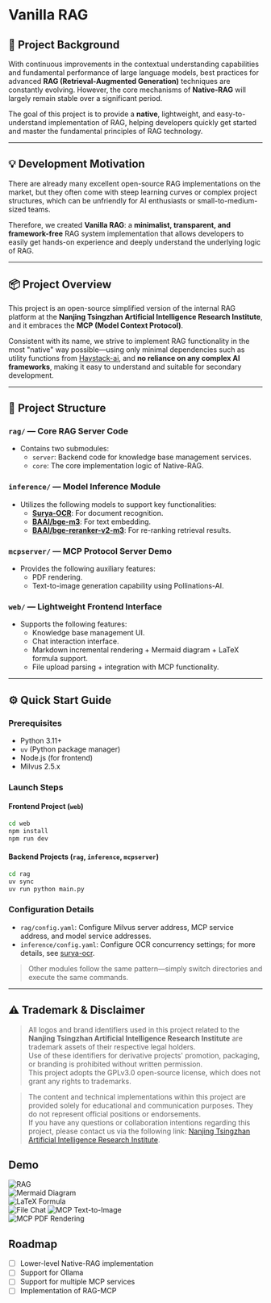 # Vanilla RAG

## 🌟 Project Background

With continuous improvements in the contextual understanding capabilities and fundamental performance of large language models, best practices for advanced **RAG (Retrieval-Augmented Generation)** techniques are constantly evolving. However, the core mechanisms of **Native-RAG** will largely remain stable over a significant period.

The goal of this project is to provide a **native**, lightweight, and easy-to-understand implementation of RAG, helping developers quickly get started and master the fundamental principles of RAG technology.

---

## 💡 Development Motivation

There are already many excellent open-source RAG implementations on the market, but they often come with steep learning curves or complex project structures, which can be unfriendly for AI enthusiasts or small-to-medium-sized teams.

Therefore, we created **Vanilla RAG**: a **minimalist, transparent, and framework-free** RAG system implementation that allows developers to easily get hands-on experience and deeply understand the underlying logic of RAG.

---

## 📦 Project Overview

This project is an open-source simplified version of the internal RAG platform at the **Nanjing Tsingzhan Artificial Intelligence Research Institute**, and it embraces the **MCP (Model Context Protocol)**.

Consistent with its name, we strive to implement RAG functionality in the most "native" way possible—using only minimal dependencies such as utility functions from [Haystack-ai](https://github.com/deepset-ai/haystack), and **no reliance on any complex AI frameworks**, making it easy to understand and suitable for secondary development.

---

## 🧱 Project Structure

### `rag/` — Core RAG Server Code

- Contains two submodules:
    - `server`: Backend code for knowledge base management services.
    - `core`: The core implementation logic of Native-RAG.

### `inference/` — Model Inference Module

- Utilizes the following models to support key functionalities:
    - **[Surya-OCR](https://github.com/VikParuchuri/surya)**: For document recognition.
    - **[BAAI/bge-m3](https://huggingface.co/BAAI/bge-m3)**: For text embedding.
    - **[BAAI/bge-reranker-v2-m3](https://huggingface.co/BAAI/bge-reranker-v2-m3)**: For re-ranking retrieval results.

### `mcpserver/` — MCP Protocol Server Demo

- Provides the following auxiliary features:
    - PDF rendering.
    - Text-to-image generation capability using Pollinations-AI.

### `web/` — Lightweight Frontend Interface

- Supports the following features:
    - Knowledge base management UI.
    - Chat interaction interface.
    - Markdown incremental rendering + Mermaid diagram + LaTeX formula support.
    - File upload parsing + integration with MCP functionality.

---

## ⚙️ Quick Start Guide

### Prerequisites

- Python 3.11+
- `uv` (Python package manager)
- Node.js (for frontend)
- Milvus 2.5.x

### Launch Steps

#### Frontend Project (`web`)

```bash
cd web
npm install
npm run dev
```

#### Backend Projects (`rag`, `inference`, `mcpserver`)

```bash
cd rag
uv sync
uv run python main.py
```

### Configuration Details

- `rag/config.yaml`: Configure Milvus server address, MCP service address, and model service addresses.
- `inference/config.yaml`: Configure OCR concurrency settings; for more details, see [surya-ocr](https://github.com/VikParuchuri/surya).

> Other modules follow the same pattern—simply switch directories and execute the same commands.

---

## ⚠️ Trademark & Disclaimer

> All logos and brand identifiers used in this project related to the **Nanjing Tsingzhan Artificial Intelligence Research Institute** are trademark assets of their respective legal holders.  
> Use of these identifiers for derivative projects' promotion, packaging, or branding is prohibited without written permission.  
> This project adopts the GPLv3.0 open-source license, which does not grant any rights to trademarks.

> The content and technical implementations within this project are provided solely for educational and communication purposes. They do not represent official positions or endorsements.  
> If you have any questions or collaboration intentions regarding this project, please contact us via the following link: [Nanjing Tsingzhan Artificial Intelligence Research Institute](https://tsingzhan.com/).

## Demo

![RAG](./assets/RAG.png)  
![Mermaid Diagram](./assets/mermaid.png)  
![LaTeX Formula](./assets/laTex.png)  
![File Chat](./assets/file-chat.png)
![MCP Text-to-Image](./assets/MCP-text2image.png)  
![MCP PDF Rendering](./assets/MCP-pdf.png)

## Roadmap

- [ ] Lower-level Native-RAG implementation
- [ ] Support for Ollama
- [ ] Support for multiple MCP services
- [ ] Implementation of RAG-MCP